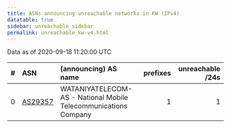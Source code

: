 ```yaml
---
title: ASNs announcing unreachable networks in KW (IPv4)
datatable: true
sidebar: unreachable_sidebar
permalink: unreachable_kw-v4.html
---
```


Data as of 2020-09-18 11:20:00 UTC


<div class="datatable-begin"></div>

|   # | ASN                                    | (announcing) AS name                                            |   prefixes |   unreachable /24s |
|----:|:---------------------------------------|:----------------------------------------------------------------|-----------:|-------------------:|
|   0 | [AS29357](unreachable_AS29357-v4.html) | WATANIYATELECOM-AS - National Mobile Telecommunications Company |          1 |                  1 |

<div class="datatable-end"></div>